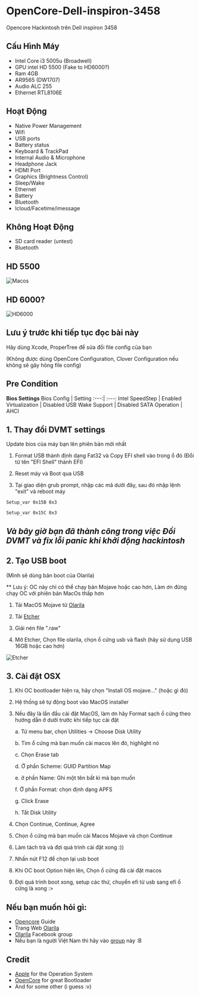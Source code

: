 # OpenCore-Dell-inspiron-3458
Opencore Hackintosh trên Dell inspiron 3458
## Cấu Hình Máy
- Intel Core i3 5005u (Broadwell)
- GPU intel HD 5500 (Fake to HD6000?)
- Ram 4GB
- AR9565 (DW1707)
- Audio ALC 255
- Ethernet RTL8106E
## Hoạt Động
- Native Power Management
- Wifi
- USB ports
- Battery status
- Keyboard & TrackPad
- Internal Audio & Microphone
- Headphone Jack
- HDMI Port
- Graphics (Brightness Control)
- Sleep/Wake
- Ethernet
- Battery
- Bluetooth
- Icloud/Facetime/imessage
## Không Hoạt Động
- SD card reader (untest)
- Bluetooth
## HD 5500
![Macos](https://user-images.githubusercontent.com/54585187/80120095-ba094a80-85b4-11ea-9067-ca3c2fb19008.png)
## HD 6000?
![HD6000](https://user-images.githubusercontent.com/54585187/80274909-12049600-8708-11ea-8407-a028b3553dca.png)
## Lưu ý trước khi tiếp tục đọc bài này

Hãy dùng Xcode, ProperTree để sửa đổi file config của bạn

(Không được dùng OpenCore Configuration, Clover Configuration nếu không sẽ gây hỏng file config)

## Pre Condition

**Bios Settings**
Bios Config | Setting 
:---:| :---:
Intel SpeedStep | Enabled
Virtualization    | Disabled
USB Wake Support | Disabled
SATA Operation | AHCI

## 1. Thay đổi DVMT settings

Update bios của máy bạn lên phiên bản mới nhất

1. Format USB thành định dạng Fat32 và Copy EFI shell vào trong ổ đó (Đổi từ tên "EFI Shell" thành EFI)

2. Reset máy và Boot qua USB

3. Tại giao diện grub prompt, nhập các mã dưới đây, sau đó nhập lệnh "exit" và reboot máy

  `Setup_var 0x15B 0x3`
  
  `Setup_var 0x15C 0x3`
  
  ## *Và bây giờ bạn đã thành công trong việc Đổi DVMT và fix lỗi panic khi khởi động hackintosh*
  
  ## 2. Tạo USB boot
  (Mình sẽ dùng bản boot của Olarila)
  
  ** Lưu ý: OC này chỉ có thể chạy bản Mojave hoặc cao hơn, Làm ơn đừng chạy OC với phiên bản MacOs thấp hơn
  
  1. Tải MacOS Mojave từ [Olarila](https://drive.google.com/file/d/11XOoe-3Dcgqy97SJ3DGPSTx9Nz3LJIff/view "Olarila")
  
  2. Tải [Etcher](https://www.balena.io/etcher/ "this")
 
 3. Giải nén file ".raw"
 
 4. Mở Etcher, Chọn file olarila, chọn ổ cứng usb và flash (hãy sử dụng USB 16GB hoặc cao hơn)
 
 ![Etcher](https://user-images.githubusercontent.com/54585187/78206356-cc69fa00-74c8-11ea-87d4-f380bd9d2b66.gif)

## 3. Cài đặt OSX

1. Khi OC bootloader hiện ra, hãy chọn "Install OS mojave..." (hoặc gì đó)

2. Hệ thống sẽ tự động boot vào MacOS installer

3. Nếu đây là lần đầu cài đặt MacOS, làm ơn hãy Format sạch ổ cứng theo hướng dẫn ở dưới trước khi tiếp tục cài đặt

   a. Từ menu bar, chọn Utilities -> Choose Disk Utility
   
   b. Tìm ổ cứng mà bạn muốn cài macos lên đó, highlight nó
   
   c. Chọn Erase tab
   
   d. Ở phần Scheme: GUID Partition Map
   
   e. ở phần Name: Ghi một tên bất kì mà bạn muốn
   
   f. Ở phần Format: chọn định dạng APFS
   
   g. Click Erase
   
   h. Tắt Disk Utility
   
4. Chọn Continue, Continue, Agree

5. Chọn ổ cứng mà bạn muốn cài Macos Mojave và chọn Continue

6. Làm tách trà và đợi quá trình cài đặt xong :))

7. Nhấn nút F12 để chọn lại usb boot

8. Khi OC boot Option hiện lên, Chọn ổ cứng đã cài đặt macos

10. Đợi quá trình boot xong, setup các thứ, chuyển efi từ usb sang efi ổ cứng là xong :>

## Nếu bạn muốn hỏi gì:
- [Opencore](https://dortania.github.io/OpenCore-Desktop-Guide/ "OpenCore") Guide
- Trang Web [Olarila](https://www.olarila.com "Olarila")
- [Olarila](https://www.facebook.com/groups/122585311156411 "Olarila") Facebook group
- Nếu bạn là người Việt Nam thì hãy vào [group](https://www.facebook.com/groups/224780132268974/?ref=share "group") này :B

## Credit
- [Apple](https://www.apple.com "Apple") for the Operation System
- [OpenCore](https://dortania.github.io/OpenCore-Desktop-Guide/misc/credit.html "OpenCore") for great Bootloader
- And for some other (i guess :v)
